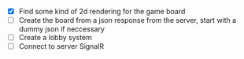 -  [x] Find some kind of 2d rendering for the game board
-  [ ] Create the board from a json response from the server, start with a dummy json if neccessary
-  [ ] Create a lobby system
-  [ ] Connect to server SignalR

